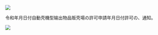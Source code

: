 ![](https://www.nta.go.jp/tmp/9e5d30d1-fbf6-4ff1-990f-616a09f113d7/images/5bb355010b708263888bb69a09cfc08bfc1b73dfd71844f7e2c4eff929963f51.jpg)

令和年月日付自動壳機型输出物品贩壳場の許可申請年月日付許可の、通知。

![](https://www.nta.go.jp/tmp/9e5d30d1-fbf6-4ff1-990f-616a09f113d7/images/96e835adac91d3af3396b58b5d0b44f24cb4c232aadc98a5d5a3d779caca68ba.jpg)